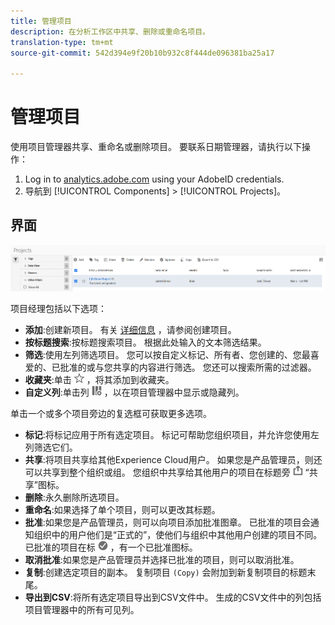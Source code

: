 ```yaml
---
title: 管理项目
description: 在分析工作区中共享、删除或重命名项目。
translation-type: tm+mt
source-git-commit: 542d394e9f20b10b932c8f444de096381ba25a17

---
```



# 管理项目

使用项目管理器共享、重命名或删除项目。 要联系日期管理器，请执行以下操作：

1. Log in to [analytics.adobe.com](https://analytics.adobe.com) using your AdobeID credentials.
1. 导航到 [!UICONTROL Components] > [!UICONTROL Projects]。

## 界面

![UI](../assets/project-ui.png)

项目经理包括以下选项：

* **添加**:创建新项目。 有关 [详细信息](create.md) ，请参阅创建项目。
* **按标题搜索**:按标题搜索项目。 根据此处输入的文本筛选结果。
* **筛选**:使用左列筛选项目。 您可以按自定义标记、所有者、您创建的、您最喜爱的、已批准的或与您共享的内容进行筛选。 您还可以搜索所需的过滤器。
* **收藏夹**:单击 ![项目旁的星形图标](../assets/star.png) ，将其添加到收藏夹。
* **自定义列**:单击列 ![图标](../assets/columns.png) ，以在项目管理器中显示或隐藏列。

单击一个或多个项目旁边的复选框可获取更多选项。

* **标记**:将标记应用于所有选定项目。 标记可帮助您组织项目，并允许您使用左列筛选它们。
* **共享**:将项目共享给其他Experience Cloud用户。 如果您是产品管理员，则还可以共享到整个组织或组。 您组织中共享给其他用户的项目在标题旁 ![含有](../assets/shared.png) “共享”图标。
* **删除**:永久删除所选项目。
* **重命名**:如果选择了单个项目，则可以更改其标题。
* **批准**:如果您是产品管理员，则可以向项目添加批准图章。 已批准的项目会通知组织中的用户他们是“正式的”，使他们与组织中其他用户创建的项目不同。 已批准的项目在标 ![题旁](../assets/approved.png) ，有一个已批准图标。
* **取消批准**:如果您是产品管理员并选择已批准的项目，则可以取消批准。
* **复制**:创建选定项目的副本。 复制项目 `(Copy)` 会附加到新复制项目的标题末尾。
* **导出到CSV**:将所有选定项目导出到CSV文件中。 生成的CSV文件中的列包括项目管理器中的所有可见列。
